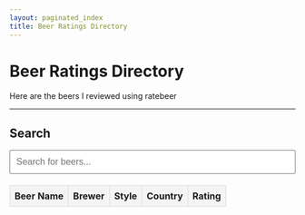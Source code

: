 ```yaml
---
layout: paginated_index
title: Beer Ratings Directory
---
```


# Beer Ratings Directory

Here are the beers I reviewed using ratebeer

---

## Search
<input type="text" id="searchBox" onkeyup="filterBeers()" placeholder="Search for beers..." style="width: 100%; padding: 10px; font-size: 16px;">

<table id="resultsTable" style="width: 100%; border-collapse: collapse; margin-top: 20px;">
  <thead>
    <tr style="background-color: #f4f4f4;">
      <th style="border: 1px solid #ddd; padding: 8px; text-align: left;">Beer Name</th>
      <th style="border: 1px solid #ddd; padding: 8px; text-align: left;">Brewer</th>
      <th style="border: 1px solid #ddd; padding: 8px; text-align: left;">Style</th>
      <th style="border: 1px solid #ddd; padding: 8px; text-align: left;">Country</th>
      <th style="border: 1px solid #ddd; padding: 8px; text-align: left;">Rating</th>
    </tr>
  </thead>
  <tbody>
    <!-- Results will be dynamically inserted here -->
  </tbody>
</table>

<script>
  // Fetch beers data and populate the table
  fetch('./beers.json')
    .then(response => response.json())
    .then(beers => {
      const tableBody = document.querySelector('#resultsTable tbody');

      beers.forEach(beer => {
        const row = document.createElement('tr');
        row.innerHTML = `
          <td style="border: 1px solid #ddd; padding: 8px;">
            <a href="${beer.link}">${beer.beer}</a>
          </td>
          <td style="border: 1px solid #ddd; padding: 8px;">${beer.brewer}</td>
          <td style="border: 1px solid #ddd; padding: 8px;">${beer.style}</td>
          <td style="border: 1px solid #ddd; padding: 8px;">${beer.country}</td>
          <td style="border: 1px solid #ddd; padding: 8px;">${beer.rating}</td>
        `;
        tableBody.appendChild(row);
      });
    });

  // Filter results based on user input
  function filterBeers() {
    const searchInput = document.getElementById('searchBox').value.toLowerCase();
    const tableRows = document.querySelectorAll('#resultsTable tbody tr');

    tableRows.forEach(row => {
      const rowText = row.innerText.toLowerCase();
      row.style.display = rowText.includes(searchInput) ? '' : 'none';
    });
  }
</script>
